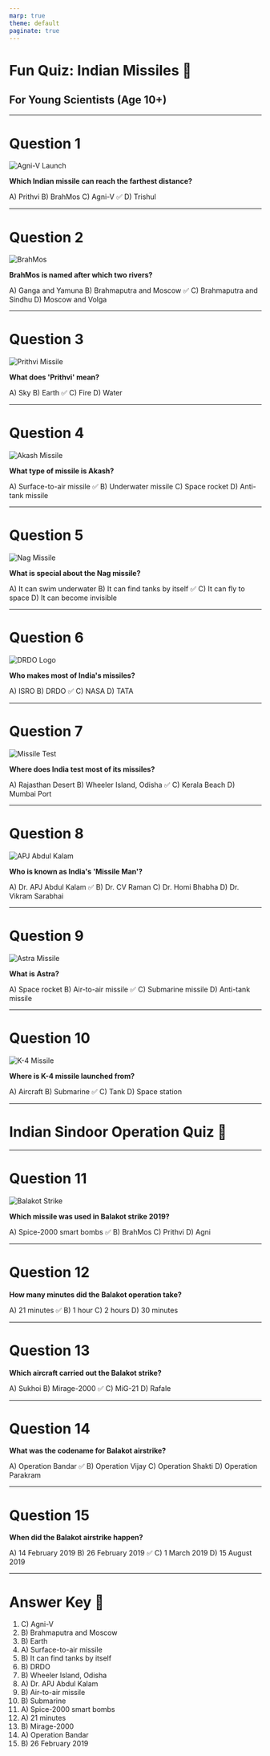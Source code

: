 ```yaml
---
marp: true
theme: default
paginate: true
---
```


# Fun Quiz: Indian Missiles 🚀
## For Young Scientists (Age 10+)

---

# Question 1
![Agni-V Launch](https://upload.wikimedia.org/wikipedia/commons/thumb/6/69/Agni-V_missile_white.jpg/220px-Agni-V_missile_white.jpg)

**Which Indian missile can reach the farthest distance?**

A) Prithvi
B) BrahMos
C) Agni-V ✅
D) Trishul

---

# Question 2
![BrahMos](https://upload.wikimedia.org/wikipedia/commons/thumb/c/cf/BrahMos.jpg/220px-BrahMos.jpg)

**BrahMos is named after which two rivers?**

A) Ganga and Yamuna
B) Brahmaputra and Moscow ✅
C) Brahmaputra and Sindhu
D) Moscow and Volga

---

# Question 3
![Prithvi Missile](https://upload.wikimedia.org/wikipedia/commons/thumb/7/7e/Prithvi_missile.jpg/220px-Prithvi_missile.jpg)

**What does 'Prithvi' mean?**

A) Sky
B) Earth ✅
C) Fire
D) Water

---

# Question 4
![Akash Missile](https://upload.wikimedia.org/wikipedia/commons/thumb/7/7e/Akash_missile.jpg/220px-Akash_missile.jpg)

**What type of missile is Akash?**

A) Surface-to-air missile ✅
B) Underwater missile
C) Space rocket
D) Anti-tank missile

---

# Question 5
![Nag Missile](https://upload.wikimedia.org/wikipedia/commons/thumb/f/f8/NAG_missile.jpg/220px-NAG_missile.jpg)

**What is special about the Nag missile?**

A) It can swim underwater
B) It can find tanks by itself ✅
C) It can fly to space
D) It can become invisible

---

# Question 6
![DRDO Logo](https://upload.wikimedia.org/wikipedia/commons/thumb/3/35/DRDO_Logo.png/220px-DRDO_Logo.png)

**Who makes most of India's missiles?**

A) ISRO
B) DRDO ✅
C) NASA
D) TATA

---

# Question 7
![Missile Test](https://upload.wikimedia.org/wikipedia/commons/thumb/6/64/Dhanush_missile_test.jpg/220px-Dhanush_missile_test.jpg)

**Where does India test most of its missiles?**

A) Rajasthan Desert
B) Wheeler Island, Odisha ✅
C) Kerala Beach
D) Mumbai Port

---

# Question 8
![APJ Abdul Kalam](https://upload.wikimedia.org/wikipedia/commons/thumb/6/6e/A._P._J._Abdul_Kalam.jpg/220px-A._P._J._Abdul_Kalam.jpg)

**Who is known as India's 'Missile Man'?**

A) Dr. APJ Abdul Kalam ✅
B) Dr. CV Raman
C) Dr. Homi Bhabha
D) Dr. Vikram Sarabhai

---

# Question 9
![Astra Missile](https://upload.wikimedia.org/wikipedia/commons/thumb/8/89/Astra_missile_test.jpg/220px-Astra_missile_test.jpg)

**What is Astra?**

A) Space rocket
B) Air-to-air missile ✅
C) Submarine missile
D) Anti-tank missile

---

# Question 10
![K-4 Missile](https://upload.wikimedia.org/wikipedia/commons/thumb/a/a7/K-4_missile_test.jpg/220px-K-4_missile_test.jpg)

**Where is K-4 missile launched from?**

A) Aircraft
B) Submarine ✅
C) Tank
D) Space station

---

# Indian Sindoor Operation Quiz 🎯

---

# Question 11
![Balakot Strike](https://upload.wikimedia.org/wikipedia/commons/thumb/f/f8/IAF_Mirage_2000.jpg/220px-IAF_Mirage_2000.jpg)

**Which missile was used in Balakot strike 2019?**

A) Spice-2000 smart bombs ✅
B) BrahMos
C) Prithvi
D) Agni

---

# Question 12
**How many minutes did the Balakot operation take?**

A) 21 minutes ✅
B) 1 hour
C) 2 hours
D) 30 minutes

---

# Question 13
**Which aircraft carried out the Balakot strike?**

A) Sukhoi
B) Mirage-2000 ✅
C) MiG-21
D) Rafale

---

# Question 14
**What was the codename for Balakot airstrike?**

A) Operation Bandar ✅
B) Operation Vijay
C) Operation Shakti
D) Operation Parakram

---

# Question 15
**When did the Balakot airstrike happen?**

A) 14 February 2019
B) 26 February 2019 ✅
C) 1 March 2019
D) 15 August 2019

---

# Answer Key 🔑

1. C) Agni-V
2. B) Brahmaputra and Moscow
3. B) Earth
4. A) Surface-to-air missile
5. B) It can find tanks by itself
6. B) DRDO
7. B) Wheeler Island, Odisha
8. A) Dr. APJ Abdul Kalam
9. B) Air-to-air missile
10. B) Submarine
11. A) Spice-2000 smart bombs
12. A) 21 minutes
13. B) Mirage-2000
14. A) Operation Bandar
15. B) 26 February 2019

